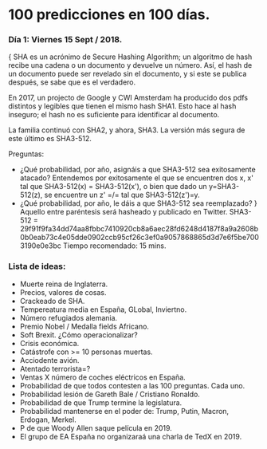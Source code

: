 # 100 predicciones en 100 días.

### Día 1: Viernes 15 Sept / 2018.
{
SHA es un acrónimo de Secure Hashing Algorithm; un algoritmo de hash recibe una cadena o un documento y devuelve un número.
Así, el hash de un documento puede ser revelado sin el documento, y si este se publica después, se sabe que es el verdadero.

En 2017, un projecto de Google y CWI Amsterdam ha producido dos pdfs distintos y legibles que tienen el mismo hash SHA1.  Esto hace al hash inseguro; el hash no es suficiente para identificar al documento. 

La familia continuó con SHA2, y ahora, SHA3. La versión más segura de este último es SHA3-512.

Preguntas: 
- ¿Qué probabilidad, por año, asignáis a que SHA3-512 sea exitosamente atacado?
Entendemos por exitosamente el que se encuentren dos x, x' tal que SHA3-512(x) = SHA3-512(x'), 
o bien que dado un y=SHA3-512(z), se encuentre un z' =/= tal que SHA3-512(z')=y.
- ¿Qué probabilidad, por año, le dáis a que SHA3-512 sea reemplazado?
} Aquello entre paréntesis será hasheado y publicado en Twitter. SHA3-512 = 29f91f9fa34dd74aa8fbbc7410920cb8a6aec28fd6248d4187f8a9a2608b0b0eab73c4e05dde0902ccb95cf26c3ef0a9057868865d3d7e6f5be7003190e0e3bc
Tiempo recomendado: 15 mins.

### Lista de ideas:
- Muerte reina de Inglaterra.
- Precios, valores de cosas.
- Crackeado de SHA.
- Tempereatura media en España, GLobal, Inviertno.
- Número refugiados alemania.
- Premio Nobel / Medalla fields Africano.
- Soft Brexit. ¿Cómo operacionalizar?
- Crisis económica.
- Catástrofe con >= 10 personas muertas.
- Acciodente avión.
- Atentado terrorista=?
- Ventas X número de coches eléctricos en España.
- Probabilidad de que todos contesten a las 100 preguntas. Cada uno.
- Probabilidad lesión de Gareth Bale / Cristiano Ronaldo.
- Probabilidad de que Trump termine la legislatura.
- Probabilidad mantenerse en el poder de: Trump, Putin, Macron, Erdogan, Merkel.
- P de que Woody Allen saque película en 2019.
- El grupo de EA España no organizaraá una charla de TedX en 2019.
